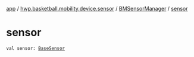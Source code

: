 [app](../../index.md) / [hwp.basketball.mobility.device.sensor](../index.md) / [BMSensorManager](index.md) / [sensor](.)

# sensor

`val sensor: `[`BaseSensor`](../-base-sensor/index.md)
